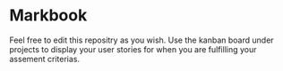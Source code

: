 # Markbook
Feel free to edit this repositry as you wish. Use the kanban board under projects to display your user stories for when you are fulfilling your assement criterias.
